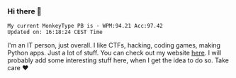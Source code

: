 ### Hi there 👋
<!-- PB START -->
```
My current MonkeyType PB is - WPM:94.21 Acc:97.42
Updated on: 16:18:24 CEST Time
```
<!-- PB END -->
I'm an IT person, just overall. I like CTFs, hacking, coding games, making Python apps. Just a lot of stuff.
You can check out my website [here](https://skill3472.github.io/).
I will probably add some interesting stuff here, when I get the idea to do so. Take care ❤️
